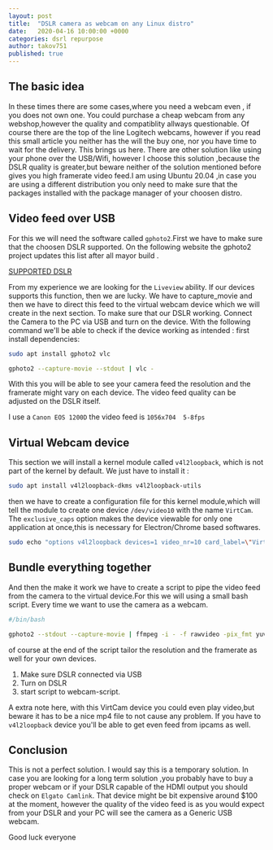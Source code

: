 ```yaml
---
layout: post
title:  "DSLR camera as webcam on any Linux distro"
date:   2020-04-16 10:00:00 +0000
categories: dsrl repurpose
author: takov751
published: true
---
```


## The basic idea

In these times there are some cases,where you need a webcam even , if you does not own one. You could purchase a cheap webcam from any webshop,however the quality and compatiblity allways questionable. Of course there are the top of the line Logitech webcams, however if you read this small article you neither has the will the buy one, nor you have time to wait for the delivery. This brings us here. There are other solution like using your phone over the USB/Wifi, however I choose this solution ,because the DSLR quality is greater,but beware neither of the solution mentioned before gives you high framerate video feed.I am using Ubuntu 20.04 ,in case you are using a different distribution you only need to make sure that the packages installed with the package manager of your choosen distro.

## Video feed over USB

For this we will need the software called `gphoto2`.First we have to make sure that the choosen DSLR supported. On the following website the gphoto2 project updates this list after all mayor build . 

[SUPPORTED DSLR](http://www.gphoto.org/proj/libgphoto2/support.php)

From my experience we are looking for the `Liveview` ability. If our devices supports this function, then we are lucky. We have to capture_movie and then we have to direct this feed to the virtual webcam device which we will create in the next section.
To make sure that our DSLR working. Connect the Camera to the PC via USB and turn on the device.
With the following command we'll be able to check if the device working as intended :
first install dependencies:
```bash
sudo apt install gphoto2 vlc
```

```bash
gphoto2 --capture-movie --stdout | vlc - 
```
With this you will be able to see your camera feed the resolution and the framerate might vary on each device. The video feed quality can be adjusted on the DSLR itself.

I use a `Canon EOS 1200D` the video feed is `1056x704  5-8fps`

## Virtual Webcam device

This section we will install a kernel module called `v4l2loopback`, which is not part of the kernel by default. We just have to install it :

```bash
sudo apt install v4l2loopback-dkms v4l2loopback-utils
```

then we have to create a configuration file for this kernel module,which will tell the module to create one device `/dev/video10` with the name `VirtCam`. The `exclusive_caps` option makes the device viewable for only one application at once,this is necessary for Electron/Chrome based softwares.

```bash
sudo echo "options v4l2loopback devices=1 video_nr=10 card_label=\"VirtCam\" exclusive_caps=1 max_buffers=2" >> /etc/modprobe.d/v4l2loopback.conf
```

## Bundle everything together

And then the make it work we have to create a script to pipe the video feed from the camera to the virtual device.For this we will using a small bash script. Every time we want to use the camera as a webcam.

```bash
#/bin/bash

gphoto2 --stdout --capture-movie | ffmpeg -i - -f rawvideo -pix_fmt yuv420p -threads 0  -s:v 1056x704 -r 25 -f v4l2 /dev/video10
```
of course at the end of the script tailor the resolution and the framerate as well for your own devices.


1. Make sure DSLR connected via USB
2. Turn on DSLR
3. start script to webcam-script.

A extra note here, with this VirtCam device you could even play video,but beware it has to be a nice mp4 file to not cause any problem.
If you have to `v4l2loopback` device you'll be able to get even feed from ipcams as well.


## Conclusion

This is not a perfect solution. I would say this is a temporary solution. In case you are looking for a long term solution ,you probably have to buy a proper webcam or if your DSLR capable of the HDMI output you should check on `Elgato Camlink`. That device might be bit expensive around $100 at the moment, however the quality of the video feed is as you would expect from your DSLR and your PC will see the camera as a Generic USB webcam.

Good luck everyone